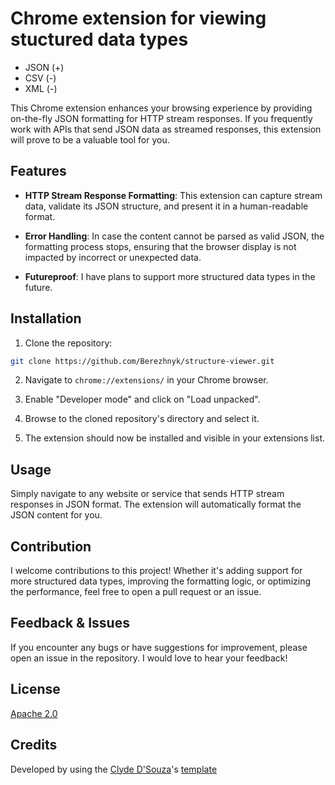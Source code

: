 # Chrome extension for viewing stuctured data types

- JSON (+)
- CSV (-)
- XML (-)

This Chrome extension enhances your browsing experience by providing on-the-fly JSON formatting for HTTP stream responses. If you frequently work with APIs that send JSON data as streamed responses, this extension will prove to be a valuable tool for you.

## Features

- **HTTP Stream Response Formatting**: This extension can capture stream data, validate its JSON structure, and present it in a human-readable format.
  
- **Error Handling**: In case the content cannot be parsed as valid JSON, the formatting process stops, ensuring that the browser display is not impacted by incorrect or unexpected data.
  
- **Futureproof**: I have plans to support more structured data types in the future.

## Installation

1. Clone the repository:
```bash
git clone https://github.com/Berezhnyk/structure-viewer.git
```
2. Navigate to `chrome://extensions/` in your Chrome browser.

3. Enable "Developer mode" and click on "Load unpacked".

4. Browse to the cloned repository's directory and select it.

5. The extension should now be installed and visible in your extensions list.

## Usage

Simply navigate to any website or service that sends HTTP stream responses in JSON format. The extension will automatically format the JSON content for you.

## Contribution

I welcome contributions to this project! Whether it's adding support for more structured data types, improving the formatting logic, or optimizing the performance, feel free to open a pull request or an issue.

## Feedback & Issues

If you encounter any bugs or have suggestions for improvement, please open an issue in the repository. I would love to hear your feedback!

## License

[Apache 2.0](LICENSE)

## Credits
Developed by using the [Clyde D'Souza](https://clydedsouza.net/)'s [template](https://github.com/ClydeDz/chrome-extension-template)
